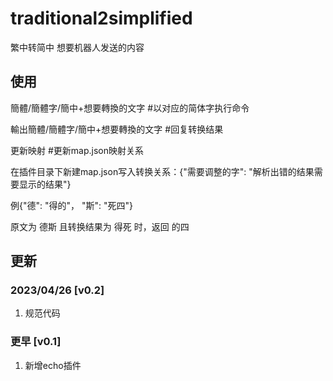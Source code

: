 # traditional2simplified

繁中转简中
想要机器人发送的内容

## 使用

簡體/簡體字/簡中+想要轉換的文字     #以对应的简体字执行命令

輸出簡體/簡體字/簡中+想要轉換的文字  #回复转换结果

更新映射  #更新map.json映射关系

在插件目录下新建map.json写入转换关系：{"需要调整的字": "解析出错的结果需要显示的结果"}  

例{"德": "得的"， "斯": "死四"}       

原文为 德斯  且转换结果为 得死 时，返回 的四

## 更新

### 2023/04/26 [v0.2]

1. 规范代码

### 更早 [v0.1]

1. 新增echo插件

